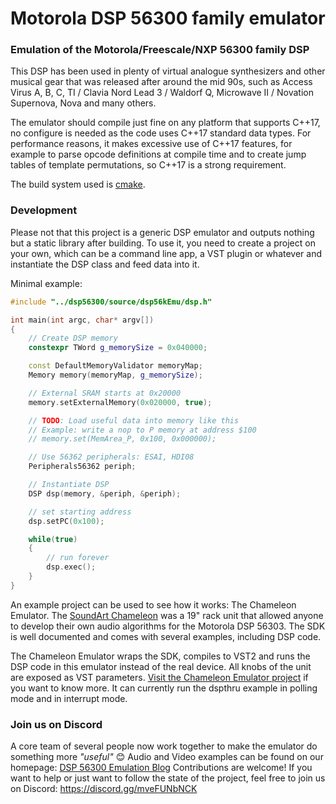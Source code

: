 # Motorola DSP 56300 family emulator

### Emulation of the Motorola/Freescale/NXP 56300 family DSP

This DSP has been used in plenty of virtual analogue synthesizers and other musical gear that was released after around the mid 90s, such as Access Virus A, B, C, TI / Clavia Nord Lead 3 / Waldorf Q, Microwave II / Novation Supernova, Nova and many others.

The emulator should compile just fine on any platform that supports C++17, no configure is needed as the code uses C++17 standard data types. For performance reasons, it makes excessive use of C++17 features, for example to parse opcode definitions at compile time and to create jump tables of template permutations, so C++17 is a strong requirement.

The build system used is [cmake](https://cmake.org/).

### Development

Please not that this project is a generic DSP emulator and outputs nothing but a static library after building. To use it, you need to create a project on your own, which can be a command line app, a VST plugin or whatever and instantiate the DSP class and feed data into it.

Minimal example:
```c++
#include "../dsp56300/source/dsp56kEmu/dsp.h"

int main(int argc, char* argv[])
{
	// Create DSP memory
	constexpr TWord g_memorySize = 0x040000;

	const DefaultMemoryValidator memoryMap;
	Memory memory(memoryMap, g_memorySize);

	// External SRAM starts at 0x20000
	memory.setExternalMemory(0x020000, true);

	// TODO: Load useful data into memory like this
	// Example: write a nop to P memory at address $100
	// memory.set(MemArea_P, 0x100, 0x000000);

	// Use 56362 peripherals: ESAI, HDI08
	Peripherals56362 periph;

	// Instantiate DSP
	DSP dsp(memory, &periph, &periph);

	// set starting address
	dsp.setPC(0x100); 

	while(true)
	{
		// run forever
		dsp.exec();
	}
}
```
An example project can be used to see how it works: The Chameleon Emulator.
The [SoundArt Chameleon](https://www.chameleon.synth.net/english/index.shtml) was a 19" rack unit that allowed anyone to develop their own audio algorithms for the Motorola DSP 56303. The SDK is well documented and comes with several examples, including DSP code.

The Chameleon Emulator wraps the SDK, compiles to VST2 and runs the DSP code in this emulator instead of the real device. All knobs of the unit are exposed as VST parameters. [Visit the Chameleon Emulator project](https://github.com/Lyve1981/chameleonEmulator/) if you want to know more.
It can currently run the dspthru example in polling mode and in interrupt mode.

### Join us on Discord

A core team of several people now work together to make the emulator do something more *"useful"* 😊
Audio and Video examples can be found on our homepage: [DSP 56300 Emulation Blog](https://dsp56300.wordpress.com/)
Contributions are welcome! If you want to help or just want to follow the state of the project, feel free to join us on Discord: https://discord.gg/mveFUNbNCK

